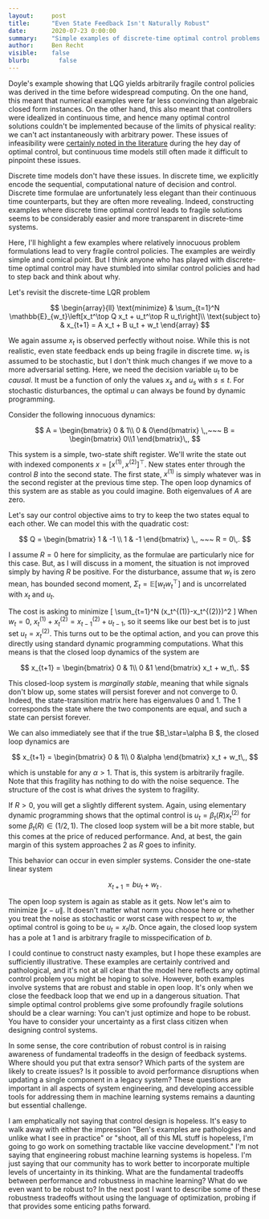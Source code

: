 ```yaml
---
layout:     post
title:      "Even State Feedback Isn't Naturally Robust"
date:       2020-07-23 0:00:00
summary:    "Simple examples of discrete-time optimal control problems where even state feedback pushes you into fragile policies."
author:     Ben Recht
visible:    false
blurb: 		  false
---
```

Doyle's example showing that LQG yields arbitrarily fragile control policies was derived in the time before widespread computing. On the one hand, this meant that numerical examples were far less convincing than algebraic closed form instances. On the other hand, this also meant that controllers were idealized in continuous time, and hence many optimal control solutions couldn't be implemented because of the limits of physical reality: we can't act instantaneously with arbitrary power. These issues of infeasibility were [certainly noted in the literature](https://ieeexplore.ieee.org/document/1099822/) during the hey day of optimal control, but continuous time models still often made it difficult to pinpoint these issues.

Discrete time models don't have these issues. In discrete time, we explicitly encode the sequential, computational nature of decision and control. Discrete time formulae are unfortunately less elegant than their continuous time counterparts, but they are often more revealing. Indeed, constructing examples where discrete time optimal control leads to fragile solutions seems to be considerably easier and more transparent in discrete-time systems.

Here, I'll highlight a few examples where relatively innocuous problem formulations lead to very fragile control policies. The examples are weirdly simple and comical point. But I think anyone who has played with discrete-time optimal control may have stumbled into similar control policies and had to step back and think about why.

Let's revisit the discrete-time LQR problem

$$
	\begin{array}{ll} \text{minimize} & \sum_{t=1}^N \mathbb{E}_{w_t}\left[x_t^\top Q x_t + u_t^\top R u_t\right]\\
	\text{subject to} & x_{t+1} = A x_t + B u_t + w_t
	\end{array}
$$

We again assume $x_t$ is observed perfectly without noise. While this is not realistic, even state feedback ends up being fragile in discrete time. $w_t$ is assumed to be stochastic, but I don't think much changes if we move to a more adversarial setting. Here, we need the decision variable $u_t$ to be _causal_. It must be a function of only the values $x_s$ and $u_s$ with $s\leq t$. For stochastic disturbances, the optimal $u$ can always be found by dynamic programming.

Consider the following innocuous dynamics:

$$
	A = \begin{bmatrix} 0 & 1\\ 0 & 0\end{bmatrix} \,,~~~ B = \begin{bmatrix} 0\\1 \end{bmatrix}\,,
$$

This system is a simple, two-state shift register. We'll write the state out with indexed components $x=[x^{(1)},x^{(2)}]^\top$. New states enter through the control $B$ into the second state. The first state, $x^{(1)}$ is simply whatever was in the second register at the previous time step. The open loop dynamics of this system are as stable as you could imagine. Both eigenvalues of $A$ are zero.

Let's say our control objective aims to try to keep the two states equal to each other. We can model this with the quadratic cost:

$$
	Q = \begin{bmatrix} 1 & -1 \\ 1 & -1 \end{bmatrix} \,, ~~~ R = 0\,.
$$

I assume $R=0$ here for simplicity, as the formulae are particularly nice for this case. But, as I will discuss in a moment, the situation is not improved simply by having $R$ be positive. For the disturbance, assume that $w_t$ is zero mean, has bounded second moment, $\Sigma_t = \mathbb{E}[w_t w_t^\top]$ and is uncorrelated with $x_t$ and $u_t$.

The cost is asking to minimize
\[
	\sum_{t=1}^N (x_t^{(1)}-x_t^{(2)})^2
\]
When $w_t=0$, $x_t^{(1)}+x_t^{(2)} = x_{t-1}^{(2)}+u_{t-1}$, so it seems like our best bet is to just set $u_{t}=x_t^{(2)}$. This turns out to be the optimal action, and you can prove this directly using standard dynamic programming computations. What this means is that the closed loop dynamics of the system are

$$
	x_{t+1} = \begin{bmatrix} 0 & 1\\ 0 &1 \end{bmatrix} x_t + w_t\,.
$$

This closed-loop system is _marginally stable_, meaning that while signals don't blow up, some states will persist forever and not converge to $0$. Indeed, the state-transition matrix here has eigenvalues $0$ and $1$. The $1$ corresponds the state where the two components are equal, and such a state can persist forever.

We can also immediately see that if the true $B_\star=\alpha B $, the closed loop dynamics are

$$
	x_{t+1} = \begin{bmatrix} 0 & 1\\ 0 &\alpha \end{bmatrix} x_t + w_t\,,
$$

which is unstable for any $\alpha>1$. That is, this system is arbitrarily fragile. Note that this fragility has nothing to do with the noise sequence. The structure of the cost is what drives the system to fragility.

If $R>0$, you will get a slightly different system. Again, using elementary dynamic programming shows that the optimal control is $u_t=\beta_t(R) x_t^{(2)}$ for some $\beta_t(R) \in (1/2,1)$. The closed loop system will be a bit more stable, but this comes at the price of reduced performance. And, at best, the gain margin of this system approaches $2$ as $R$ goes to infinity.

This behavior can occur in even simpler systems. Consider the one-state linear system

$$
x_{t+1}= b u_t+w_t\,.
$$

The open loop system is again as stable as it gets. Now let's aim to minimize $\|x-u\|$. It doesn't matter what norm you choose here or whether you treat the noise as stochastic or worst case with respect to $w$, the optimal control is going to be $u_t = x_t/b$. Once again, the closed loop system has a pole at $1$ and is arbitrary fragile to misspecification of $b$.

I could continue to construct nasty examples, but I hope these examples are sufficiently illustrative. These examples are certainly contrived and pathological, and it's not at all clear that the model here reflects any optimal control problem you might be hoping to solve. However, both examples involve systems that are robust and stable in open loop. It's only when we close the feedback loop that we end up in a dangerous situation. That simple optimal control problems give some profoundly fragile solutions should be a clear warning: You can't just optimize and hope to be robust. You have to consider your uncertainty as a first class citizen when designing control systems.

In some sense, the core contribution of robust control is in raising awareness of fundamental tradeoffs in the design of feedback systems. Where should you put that extra sensor? Which parts of the system are likely to create issues? Is it possible to avoid performance disruptions when updating a single component in a legacy system? These questions are important in all aspects of system engineering, and developing accessible tools for addressing them in machine learning systems remains a daunting but essential challenge.

I am emphatically not saying that control design is hopeless. It's easy to walk away with either the impression "Ben's examples are pathologies and unlike what I see in practice" or "shoot, all of this ML stuff is hopeless, I'm going to go work on something tractable like vaccine development." I'm not saying that engineering robust machine learning systems is hopeless. I'm just saying that our community has to work better to incorporate multiple levels of uncertainty in its thinking. What are the fundamental tradeoffs between performance and robustness in machine learning? What do we even want to be robust to? In the next post I want to describe some of these robustness tradeoffs without using the language of optimization, probing if that provides some enticing paths forward.
